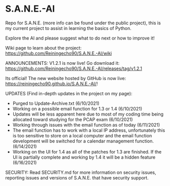 # S.A.N.E.-AI
Repo for S.A.N.E. (more info can be found under the public project), this is my current project to assist in learning the basics of Python.

Explore the AI and please suggest what to do next or how to improve it!

Wiki page to learn about the project: https://github.com/Reiningecho90/S.A.N.E.-AI/wiki

ANNOUNCEMENTS: 
V1.2.1 is now live! Go download it: https://github.com/Reiningecho90/S.A.N.E.-AI/releases/tag/v1.2.1

Its official! The new website hosted by GitHub is now live: https://reiningecho90.github.io/S.A.N.E.-AI/!

UPDATES (Find in-depth updates in the project on my page):
- Purged to Update-Archive.txt (6/10/2021)
- Working on a possible email function for 1.3 or 1.4 (6/10/2021)
- Updates will be less apparent here due to most of my coding time being allocated toward studying for the PCAP exam (6/10/2021)
- Working through issues with the email function as of today (6/11/2021)
- The email function has to work with a local IP address, unfortunately this is too sensitive to store on a local computer and the email function development will be switched for a calendar management function. (6/14/2021)
- Working on the UI for 1.4 as all of the patches for 1.3 are finished. If the UI is partially complete and working by 1.4 it will be a hidden feature (6/16/2021)



SECURITY:
Read SECURITY.md for more information on security issues, reporting issues and versions of S.A.N.E. that have security support.
